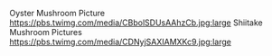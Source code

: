 
Oyster Mushroom Picture
https://pbs.twimg.com/media/CBbolSDUsAAhzCb.jpg:large
Shiitake Mushroom Pictures
https://pbs.twimg.com/media/CDNyjSAXIAMXKc9.jpg:large


